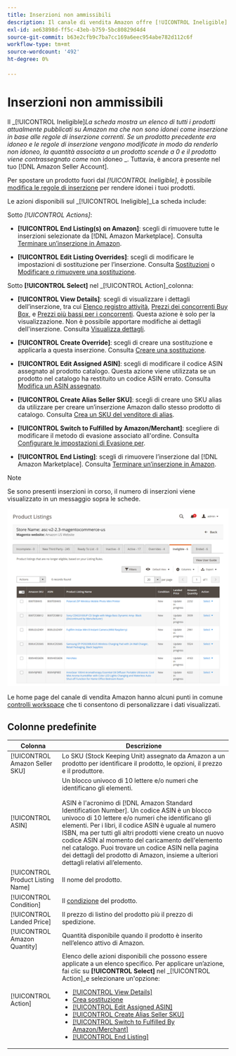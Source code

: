 ```yaml
---
title: Inserzioni non ammissibili
description: Il canale di vendita Amazon offre [!UICONTROL Ineligible] per la gestione degli oggetti non sono idonee per essere inserite in un'inserzione in base alle regole correnti.
exl-id: ae63898d-ff5c-43eb-b759-5bc80829d4d4
source-git-commit: b63e2cfb9c7ba7cc169a6eec954abe782d112c6f
workflow-type: tm+mt
source-wordcount: '492'
ht-degree: 0%

---
```


# Inserzioni non ammissibili

Il _[!UICONTROL Ineligible]_La scheda mostra un elenco di tutti i prodotti attualmente pubblicati su Amazon ma che non sono idonei come inserzione in base alle regole di inserzione correnti. Se un prodotto precedente era idoneo e le regole di inserzione vengono modificate in modo da renderlo non idoneo, la quantità associata a un prodotto scende a 0 e il prodotto viene contrassegnato come_ non idoneo _. Tuttavia, è ancora presente nel tuo [!DNL Amazon Seller Account].

Per spostare un prodotto fuori dal _[!UICONTROL Ineligible]_, è possibile [modifica le regole di inserzione](./listing-rules.md) per rendere idonei i tuoi prodotti.

Le azioni disponibili sul _[!UICONTROL Ineligible]_La scheda include:

Sotto _[!UICONTROL Actions]_:

- **[!UICONTROL End Listing(s) on Amazon]**: scegli di rimuovere tutte le inserzioni selezionate da [!DNL Amazon Marketplace]. Consulta [Terminare un’inserzione in Amazon](./end-listings-manually.md).

- **[!UICONTROL Edit Listing Overrides]**: scegli di modificare le impostazioni di sostituzione per l’inserzione. Consulta [Sostituzioni](./overrides.md) o [Modificare o rimuovere una sostituzione](./creating-editing-overrides.md#edit-override-single-listing).

Sotto **[!UICONTROL Select]** nel _[!UICONTROL Action]_colonna:

- **[!UICONTROL View Details]**: scegli di visualizzare i dettagli dell’inserzione, tra cui [Elenco registro attività](./product-listing-details.md#listing-activity-log), [Prezzi dei concorrenti Buy Box](./product-listing-details.md#buy-box-competitor-pricing), e [Prezzi più bassi per i concorrenti](./product-listing-details.md#lowest-competitor-pricing). Questa azione è solo per la visualizzazione. Non è possibile apportare modifiche ai dettagli dell&#39;inserzione. Consulta [Visualizza dettagli](./product-listing-details.md).

- **[!UICONTROL Create Override]**: scegli di creare una sostituzione e applicarla a questa inserzione. Consulta [Creare una sostituzione](./creating-editing-overrides.md).

- **[!UICONTROL Edit Assigned ASIN]**: scegli di modificare il codice ASIN assegnato al prodotto catalogo. Questa azione viene utilizzata se un prodotto nel catalogo ha restituito un codice ASIN errato. Consulta [Modifica un ASIN assegnato](./edit-assigned-asin.md).

- **[!UICONTROL Create Alias Seller SKU]**: scegli di creare uno SKU alias da utilizzare per creare un’inserzione Amazon dallo stesso prodotto di catalogo. Consulta [Crea un SKU del venditore di alias](./create-alias-seller-sku.md).

- **[!UICONTROL Switch to Fulfilled by Amazon/Merchant]**: scegliere di modificare il metodo di evasione associato all&#39;ordine. Consulta [Configurare le impostazioni di Evasione per](./fulfilled-by.md#configure-fulfilled-by-settings).

- **[!UICONTROL End Listing]**: scegli di rimuovere l’inserzione dal [!DNL Amazon Marketplace]. Consulta [Terminare un’inserzione in Amazon](./end-listings-manually.md).

>[!NOTE]
>Se sono presenti inserzioni in corso, il numero di inserzioni viene visualizzato in un messaggio sopra le schede.

![Inserzioni Amazon non ammissibili](assets/amazon-ineligible-listings.png)

Le home page del canale di vendita Amazon hanno alcuni punti in comune [controlli workspace](./workspace-controls.md) che ti consentono di personalizzare i dati visualizzati.

## Colonne predefinite

| Colonna | Descrizione |
|--- |--- |
| [!UICONTROL Amazon Seller SKU] | Lo SKU (Stock Keeping Unit) assegnato da Amazon a un prodotto per identificare il prodotto, le opzioni, il prezzo e il produttore. |
| [!UICONTROL ASIN] | Un blocco univoco di 10 lettere e/o numeri che identificano gli elementi.<br><br>ASIN è l&#39;acronimo di [!DNL Amazon Standard Identification Number]. Un codice ASIN è un blocco univoco di 10 lettere e/o numeri che identificano gli elementi. Per i libri, il codice ASIN è uguale al numero ISBN, ma per tutti gli altri prodotti viene creato un nuovo codice ASIN al momento del caricamento dell&#39;elemento nel catalogo. Puoi trovare un codice ASIN nella pagina dei dettagli del prodotto di Amazon, insieme a ulteriori dettagli relativi all’elemento. |
| [!UICONTROL Product Listing Name] | Il nome del prodotto. |
| [!UICONTROL Condition] | Il [condizione](./product-listing-condition.md) del prodotto. |
| [!UICONTROL Landed Price] | Il prezzo di listino del prodotto più il prezzo di spedizione. |
| [!UICONTROL Amazon Quantity] | Quantità disponibile quando il prodotto è inserito nell’elenco attivo di Amazon. |
| [!UICONTROL Action] | Elenco delle azioni disponibili che possono essere applicate a un elenco specifico. Per applicare un’azione, fai clic su **[!UICONTROL Select]** nel _[!UICONTROL Action]_e selezionare un&#39;opzione:<ul><li>[[!UICONTROL View Details]](./product-listing-details.md)</li><li>[Crea sostituzione](./creating-editing-overrides.md)</li><li>[[!UICONTROL Edit Assigned ASIN]](./edit-assigned-asin.md)</li><li>[[!UICONTROL Create Alias Seller SKU]](./create-alias-seller-sku.md#region-specific)</li><li>[[!UICONTROL Switch to Fulfilled By Amazon/Merchant]](./fulfilled-by.md#configure-fulfilled-by-settings)</li><li>[[!UICONTROL End Listing]](./end-listings-manually.md)</li></ul> |
